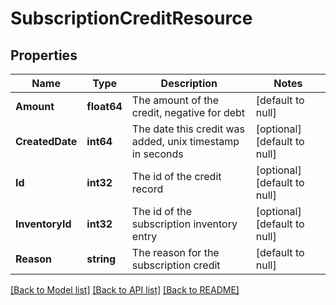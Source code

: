 # SubscriptionCreditResource

## Properties
Name | Type | Description | Notes
------------ | ------------- | ------------- | -------------
**Amount** | **float64** | The amount of the credit, negative for debt | [default to null]
**CreatedDate** | **int64** | The date this credit was added, unix timestamp in seconds | [optional] [default to null]
**Id** | **int32** | The id of the credit record | [optional] [default to null]
**InventoryId** | **int32** | The id of the subscription inventory entry | [optional] [default to null]
**Reason** | **string** | The reason for the subscription credit | [default to null]

[[Back to Model list]](../README.md#documentation-for-models) [[Back to API list]](../README.md#documentation-for-api-endpoints) [[Back to README]](../README.md)


